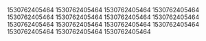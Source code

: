 1530762405464
1530762405464
1530762405464
1530762405464
1530762405464
1530762405464
1530762405464
1530762405464
1530762405464
1530762405464
1530762405464
1530762405464
1530762405464
1530762405464
1530762405464